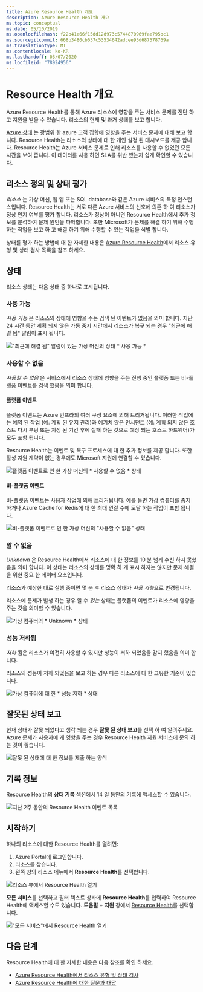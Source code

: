 ```yaml
---
title: Azure Resource Health 개요
description: Azure Resource Health 개요
ms.topic: conceptual
ms.date: 05/10/2019
ms.openlocfilehash: f22b41e66f15dd12d973c5744870969fae795bc1
ms.sourcegitcommit: 668b3480cb637c53534642adcee95d687578769a
ms.translationtype: MT
ms.contentlocale: ko-KR
ms.lasthandoff: 03/07/2020
ms.locfileid: "78924956"
---
```

# <a name="resource-health-overview"></a>Resource Health 개요
 
Azure Resource Health를 통해 Azure 리소스에 영향을 주는 서비스 문제를 진단 하 고 지원을 받을 수 있습니다. 리소스의 현재 및 과거 상태를 보고 합니다.

[Azure 상태](https://status.azure.com) 는 광범위 한 azure 고객 집합에 영향을 주는 서비스 문제에 대해 보고 합니다. Resource Health는 리소스의 상태에 대 한 개인 설정 된 대시보드를 제공 합니다. Resource Health는 Azure 서비스 문제로 인해 리소스를 사용할 수 없었던 모든 시간을 보여 줍니다. 이 데이터를 사용 하면 SLA를 위반 했는지 쉽게 확인할 수 있습니다.

## <a name="resource-definition-and-health-assessment"></a>리소스 정의 및 상태 평가

*리소스* 는 가상 머신, 웹 앱 또는 SQL database와 같은 Azure 서비스의 특정 인스턴스입니다. Resource Health는 서로 다른 Azure 서비스의 신호에 의존 하 여 리소스가 정상 인지 여부를 평가 합니다. 리소스가 정상이 아니면 Resource Health에서 추가 정보를 분석하여 문제 원인을 파악합니다. 또한 Microsoft가 문제를 해결 하기 위해 수행 하는 작업을 보고 하 고 해결 하기 위해 수행할 수 있는 작업을 식별 합니다.

상태를 평가 하는 방법에 대 한 자세한 내용은 [Azure Resource Health](resource-health-checks-resource-types.md)에서 리소스 유형 및 상태 검사 목록을 참조 하세요.

## <a name="health-status"></a>상태

리소스 상태는 다음 상태 중 하나로 표시됩니다.

### <a name="available"></a>사용 가능

*사용 가능* 은 리소스의 상태에 영향을 주는 검색 된 이벤트가 없음을 의미 합니다. 지난 24 시간 동안 계획 되지 않은 가동 중지 시간에서 리소스가 복구 되는 경우 "최근에 해결 됨" 알림이 표시 됩니다.

!["최근에 해결 됨" 알림이 있는 가상 머신의 상태 * 사용 가능 *](./media/resource-health-overview/Available.png)

### <a name="unavailable"></a>사용할 수 없음

*사용할 수 없음* 은 서비스에서 리소스 상태에 영향을 주는 진행 중인 플랫폼 또는 비-플랫폼 이벤트를 검색 했음을 의미 합니다.

#### <a name="platform-events"></a>플랫폼 이벤트

플랫폼 이벤트는 Azure 인프라의 여러 구성 요소에 의해 트리거됩니다. 이러한 작업에는 예약 된 작업 (예: 계획 된 유지 관리)과 예기치 않은 인시던트 (예: 계획 되지 않은 호스트 다시 부팅 또는 지정 된 기간 후에 실패 하는 것으로 예상 되는 호스트 하드웨어)가 모두 포함 됩니다.

Resource Health는 이벤트 및 복구 프로세스에 대 한 추가 정보를 제공 합니다. 또한 활성 지원 계약이 없는 경우에도 Microsoft 지원에 연결할 수 있습니다.

![플랫폼 이벤트로 인 한 가상 머신의 * 사용할 수 없음 * 상태](./media/resource-health-overview/Unavailable.png)

#### <a name="non-platform-events"></a>비-플랫폼 이벤트

비-플랫폼 이벤트는 사용자 작업에 의해 트리거됩니다. 예를 들면 가상 컴퓨터를 중지 하거나 Azure Cache for Redis에 대 한 최대 연결 수에 도달 하는 작업이 포함 됩니다.

![비-플랫폼 이벤트로 인 한 가상 머신의 "사용할 수 없음" 상태](./media/resource-health-overview/Unavailable_NonPlatform.png)

### <a name="unknown"></a>알 수 없음

*Unknown* 은 Resource Health에서 리소스에 대 한 정보를 10 분 넘게 수신 하지 못했음을 의미 합니다. 이 상태는 리소스의 상태를 명확 하 게 표시 하지는 않지만 문제 해결을 위한 중요 한 데이터 요소입니다.

리소스가 예상한 대로 실행 중이면 몇 분 후 리소스 상태가 *사용 가능*으로 변경됩니다.

리소스에 문제가 발생 하는 경우 알 수 *없는* 상태는 플랫폼의 이벤트가 리소스에 영향을 주는 것을 의미할 수 있습니다.

![가상 컴퓨터의 * Unknown * 상태](./media/resource-health-overview/Unknown.png)

### <a name="degraded"></a>성능 저하됨

*저하* 됨은 리소스가 여전히 사용할 수 있지만 성능이 저하 되었음을 감지 했음을 의미 합니다.

리소스의 성능이 저하 되었음을 보고 하는 경우 다른 리소스에 대 한 고유한 기준이 있습니다.

![가상 컴퓨터에 대 한 * 성능 저하 * 상태](./media/resource-health-overview/degraded.png)

## <a name="reporting-an-incorrect-status"></a>잘못된 상태 보고

현재 상태가 잘못 되었다고 생각 되는 경우 **잘못 된 상태 보고**를 선택 하 여 알려주세요. Azure 문제가 사용자에 게 영향을 주는 경우 Resource Health 지원 서비스에 문의 하는 것이 좋습니다.

![잘못 된 상태에 대 한 정보를 제출 하는 양식](./media/resource-health-overview/incorrect-status.png)

## <a name="history-information"></a>기록 정보

Resource Health의 **상태 기록** 섹션에서 14 일 동안의 기록에 액세스할 수 있습니다.

![지난 2주 동안의 Resource Health 이벤트 목록](./media/resource-health-overview/history-blade.png)

## <a name="get-started"></a>시작하기

하나의 리소스에 대한 Resource Health를 열려면:

1. Azure Portal에 로그인합니다.
2. 리소스를 찾습니다.
3. 왼쪽 창의 리소스 메뉴에서 **Resource Health**를 선택합니다.

![리소스 뷰에서 Resource Health 열기](./media/resource-health-overview/from-resource-blade.png)

**모든 서비스**를 선택하고 필터 텍스트 상자에 **Resource Health**를 입력하여 Resource Health에 액세스할 수도 있습니다. **도움말 + 지원** 창에서 [Resource Health](https://ms.portal.azure.com/#blade/Microsoft_Azure_Monitoring/AzureMonitoringBrowseBlade/resourceHealth)를 선택합니다.

!["모든 서비스"에서 Resource Health 열기](./media/resource-health-overview/FromOtherServices.png)

## <a name="next-steps"></a>다음 단계

Resource Health에 대 한 자세한 내용은 다음 참조를 확인 하세요.
-  [Azure Resource Health에서 리소스 유형 및 상태 검사](resource-health-checks-resource-types.md)
-  [Azure Resource Health에 대한 질문과 대답](resource-health-faq.md)
